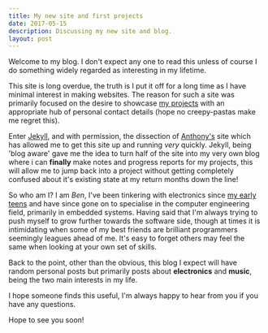 ```yaml
---
title: My new site and first projects
date: 2017-05-15
description: Discussing my new site and blog.
layout: post
---
```


Welcome to my blog. I don't expect any one to read this unless of course I do something widely regarded as interesting in my lifetime. 

This site is long overdue, the truth is I put it off for a long time as I have minimal interest in making websites. The reason for such a site was primarily focused on the desire to showcase [my projects](./../../projects) with an appropriate hub of personal contact details (hope no creepy-pastas make me regret this). 

Enter [Jekyll](https://jekyllrb.com/), and with permission, the dissection of [Anthony's](http://anthony-zhang.me) site which has allowed me to get this site up and running *very* quickly. Jekyll, being 'blog aware' gave me the idea to turn half of the site into my very own blog where i can **finally** make notes and progress reports for my projects, this will allow me to jump back into a project without getting completely confused about it's existing state at my return months down the line!

So who am I? I am _Ben_, I've been tinkering with electronics since [my early teens](../../blog/console-modding) and have since gone on to specialise in the computer engineering field, primarily in embedded systems. Having said that I'm always trying to push myself to grow further towards the software side, though at times it is intimidating when some of my best friends are brilliant programmers seemingly leagues ahead of me. It's easy to forget others may feel the same when looking at your own set of skills. 

Back to the point, other than the obvious, this blog I expect will have random personal posts but primarily posts about **electronics** and **music**, being the two main interests in my life. 

I hope someone finds this useful, I'm always happy to hear from you if you have any questions. 

Hope to see you soon!
